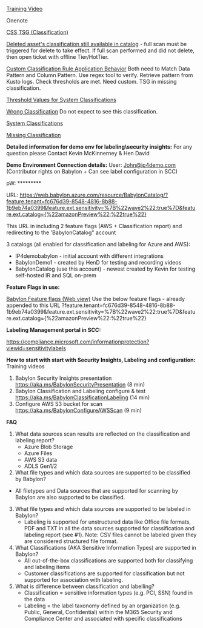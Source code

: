 [Training Video](https://msit.microsoftstream.com/video/f5fca3ff-0400-b9eb-d465-f1eb2b8aaba1) 

Onenote  

[CSS TSG (Classification)](onenote:https://microsoft.sharepoint.com/teams/ProjectBabylon/SiteAssets/Scanning%20and%20Classification%20Notebook/Classification.one#CSS%20TSG%20(Classification)&section-id={7CA71898-322C-4982-A7B2-1333EC24D8D4}&page-id={4A44CB21-2A5B-474C-8801-FCBCAEE5FF41}&end) 

[Deleted asset's classification still available in catalog](onenote:https://microsoft.sharepoint.com/teams/ProjectBabylon/SiteAssets/Scanning%20and%20Classification%20Notebook/Classification.one#Deleted%20asset's%20classification%20still%20available%20in%20catalog&section-id={7CA71898-322C-4982-A7B2-1333EC24D8D4}&page-id={EBF2A64D-96B3-4741-B6A5-0D1B461B9981}&end) - full scan must be triggered for delete to take effect.  If full scan performed and did not delete, then open ticket with offline Tier/HotTier. 

[Custom Classification Rule Application Behavior](onenote:https://microsoft.sharepoint.com/teams/ProjectBabylon/SiteAssets/Scanning%20and%20Classification%20Notebook/Classification.one#Custom%20Classification%20Rule%20Application%20Behavior&section-id={7CA71898-322C-4982-A7B2-1333EC24D8D4}&page-id={BCE4C1E4-5947-4689-962C-22363B68D4BC}&end)  Both need to Match Data Pattern and Column Pattern.  Use regex tool to verify.  Retrieve pattern from Kusto logs. Check thresholds are met. Need custom. TSG in missing classification. 

[Threshold Values for System Classifications](onenote:https://microsoft.sharepoint.com/teams/ProjectBabylon/SiteAssets/Scanning%20and%20Classification%20Notebook/Classification.one#Threshold%20Values%20for%20System%20Classifications&section-id={7CA71898-322C-4982-A7B2-1333EC24D8D4}&page-id={D3C98CAD-A5A6-4ACB-85A3-3A448BF255A8}&end) 

[Wrong Classification](onenote:https://microsoft.sharepoint.com/teams/ProjectBabylon/SiteAssets/Scanning%20and%20Classification%20Notebook/Classification.one#Wrong%20Classification&section-id={7CA71898-322C-4982-A7B2-1333EC24D8D4}&page-id={C72E5B3E-6709-4C41-A7A9-1F359AEEEABE}&end) Do not expect to see this classification. 

[System Classifications](onenote:https://microsoft.sharepoint.com/teams/ProjectBabylon/SiteAssets/Scanning%20and%20Classification%20Notebook/Classification.one#System%20Classifications&section-id={7CA71898-322C-4982-A7B2-1333EC24D8D4}&page-id={1C812C75-F09D-4BDF-AA54-758E5F1CAF47}&end) 

[Missing Classification](onenote:https://microsoft.sharepoint.com/teams/ProjectBabylon/SiteAssets/Scanning%20and%20Classification%20Notebook/Classification.one#Missing%20Classification&section-id={7CA71898-322C-4982-A7B2-1333EC24D8D4}&page-id={D7F7F8BD-FF15-409B-BB24-6D061C9065A0}&end)

**Detailed information for demo env for labeling\security insights:**
For any question please Contact Kevin McKinnerney & Hen David
 
**Demo Environment Connection details:**
User:
John@ip4demo.com (Contributor rights on Babylon + Can see label configuration in SCC)
 
pW:
\*********
 
URL:
https://web.babylon.azure.com/resource/BabylonCatalog/?feature.tenant=fc676d39-8548-4816-8b88-1b9eb74a0399&feature.ext.sensitivity=%7B%22wave2%22:true%7D&feature.ext.catalog={%22amazonPreview%22:%22true%22}
 
This URL in including 2 feature flags (AWS + Classification report) and redirecting to the 'BabylonCatalog" account
 
3 catalogs (all enabled for classification and labeling for Azure and AWS):
-    IP4demobabylon - initial account with different integrations
-    BabylonDemo1 - created by HenD for testing and recording videos
-    BabylonCatalog (use this account) - newest created by Kevin for testing self-hosted IR and SQL on-prem
 
 
**Feature Flags in use:**
 
[Babylon Feature flags  (Web view)](onenote:Supportability.one#Babylon%20Feature%20flags&section-id={492AC8F0-596F-4CEA-8D30-A7260F2C6C5F}&page-id={D63DC2B0-3756-4C51-86B8-7D7CB2B20A09}&end&base-path=https://microsoft.sharepoint.com/teams/ProjectBabylon/SiteAssets/Project%20Babylon%20Notebook)
Use the below feature flags - already appended to this URL
?feature.tenant=fc676d39-8548-4816-8b88-1b9eb74a0399&feature.ext.sensitivity=%7B%22wave2%22:true%7D&feature.ext.catalog={%22amazonPreview%22:%22true%22}
 
**Labeling Management portal in SCC:**
 
https://compliance.microsoft.com/informationprotection?viewid=sensitivitylabels
 
 
**How to start with start with Security Insights, Labeling and configuration:** 
Training videos
1. Babylon Security Insights presentation https://aka.ms/BabylonSecurityPresentation (8 min)
1. Babylon Classification and Labeling configure & test https://aka.ms/BabylonClassificationLabeling (14 min)
1. Configure AWS S3 bucket for scan  https://aka.ms/BabylonConfigureAWSScan (9 min)

**FAQ**
1. What data sources scan results are reflected on the classification and labeling report?
   - Azure Blob Storage
   - Azure Files
   - AWS S3 data
   - ADLS Gen1/2
2.	What file types and which data sources are supported to be classified by Babylon?
   - All filetypes and Data sources that are supported for scanning by Babylon are also supported to be classified. 
3.	What file types and which data sources are supported to be labeled in Babylon?
    - Labeling is supported for unstructured data like Office file formats, PDF and TXT in all the data sources supported for classification and labeling report (see #1). Note: CSV files cannot be labeled given they are considered structured file format.
4.	What Classifications (AKA Sensitive Information Types) are supported in Babylon?
    - All out-of-the-box classifications are supported both for classifying and labeling items
    - Customer classifications are supported for classification but not supported for association with labeling.
5.	What is difference between classification and labelling?
    - Classification = sensitive information types (e.g. PCI, SSN) found in the data
    - Labeling = the label taxonomy defined by an organization (e.g. Public, General, Confidential) within the M365 Security and Compliance Center and associated with specific classifications
